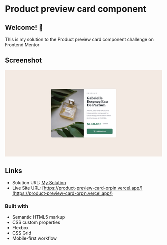 # Product preview card component

## Welcome! 👋

This is my solution to the Product preview card component challenge on Frontend Mentor

## Screenshot

![Screenshot](/design/desktop-design.jpg)

## Links

- Solution URL: [My Solution](https://www.frontendmentor.io/solutions/responsive-product-preview-card-using-css-flexbox-and-grid-7gzT62qPtM)
- Live Site URL: [https://product-preview-card-orpin.vercel.app/](https://product-preview-card-orpin.vercel.app/)

### Built with

- Semantic HTML5 markup
- CSS custom properties
- Flexbox
- CSS Grid
- Mobile-first workflow
